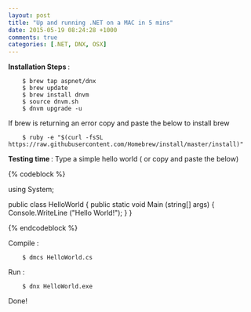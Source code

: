 ```yaml
---
layout: post
title: "Up and running .NET on a MAC in 5 mins"
date: 2015-05-19 08:24:28 +1000
comments: true
categories: [.NET, DNX, OSX]
---
```


<strong> Installation Steps </strong>  :

        $ brew tap aspnet/dnx
        $ brew update
        $ brew install dnvm
        $ source dnvm.sh
        $ dnvm upgrade -u

If brew is returning an error copy and paste the below to install brew

        $ ruby -e "$(curl -fsSL https://raw.githubusercontent.com/Homebrew/install/master/install)"


<strong> Testing time </strong> :
        Type a simple hello world ( or copy and paste the below)

{% codeblock %}

 using System;

 public class HelloWorld
 {
    public static void Main (string[] args)
     {
         Console.WriteLine ("Hello World!");
     }
 }

{% endcodeblock %}


Compile :

        $ dmcs HelloWorld.cs

Run :

        $ dnx HelloWorld.exe


Done!



